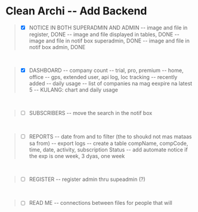 # Clean Archi -- Add Backend

>- [x] NOTICE IN BOTH SUPERADMIN AND ADMIN
-- image and file in register, DONE
-- image and file displayed in tables, DONE
-- image and file in notif box superadmin, DONE
-- image and file in notif box admin, DONE

<br>

>- [x] DASHBOARD
-- company count
-- trial, pro, premium
-- home, office
-- gps, extended user, api log, loc tracking
-- recently added
-- daily usage 
-- list of companies na mag eexpire na latest 5
-- KULANG: chart and daily usage

<br>

>- [ ] SUBSCRIBERS
-- move the search in the notif box


<br>

>- [ ] REPORTS
-- date from and to filter (the  to shoukd not mas mataas sa from)
-- export logs
-- create a table
compName, compCode, time, date, activity, subscription Status
-- add automate notice if the exp is one week, 3 dyas, one week


<br>

>- [ ] REGISTER
-- register admin thru supeadmin (?)


<br>

>- [ ] READ ME
-- connections between files for people that will 
